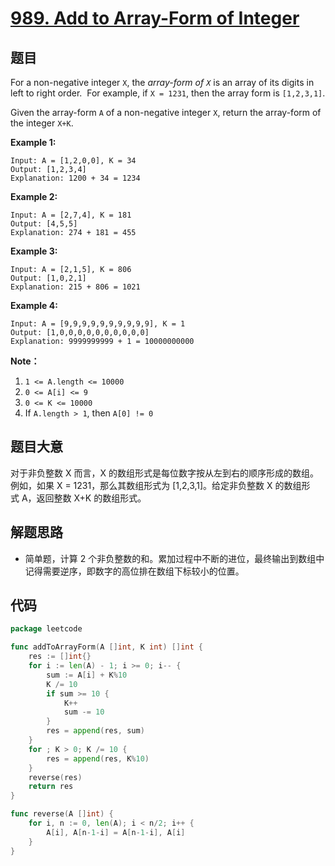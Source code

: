 # [989. Add to Array-Form of Integer](https://leetcode.com/problems/add-to-array-form-of-integer/)

## 题目

For a non-negative integer `X`, the *array-form of `X`* is an array of its digits in left to right order.  For example, if `X = 1231`, then the array form is `[1,2,3,1]`.

Given the array-form `A` of a non-negative integer `X`, return the array-form of the integer `X+K`.

**Example 1:**

```
Input: A = [1,2,0,0], K = 34
Output: [1,2,3,4]
Explanation: 1200 + 34 = 1234
```

**Example 2:**

```
Input: A = [2,7,4], K = 181
Output: [4,5,5]
Explanation: 274 + 181 = 455
```

**Example 3:**

```
Input: A = [2,1,5], K = 806
Output: [1,0,2,1]
Explanation: 215 + 806 = 1021
```

**Example 4:**

```
Input: A = [9,9,9,9,9,9,9,9,9,9], K = 1
Output: [1,0,0,0,0,0,0,0,0,0,0]
Explanation: 9999999999 + 1 = 10000000000
```

**Note：**

1. `1 <= A.length <= 10000`
2. `0 <= A[i] <= 9`
3. `0 <= K <= 10000`
4. If `A.length > 1`, then `A[0] != 0`

## 题目大意

对于非负整数 X 而言，X 的数组形式是每位数字按从左到右的顺序形成的数组。例如，如果 X = 1231，那么其数组形式为 [1,2,3,1]。给定非负整数 X 的数组形式 A，返回整数 X+K 的数组形式。

## 解题思路

- 简单题，计算 2 个非负整数的和。累加过程中不断的进位，最终输出到数组中记得需要逆序，即数字的高位排在数组下标较小的位置。

## 代码

```go
package leetcode

func addToArrayForm(A []int, K int) []int {
    res := []int{}
    for i := len(A) - 1; i >= 0; i-- {
        sum := A[i] + K%10
        K /= 10
        if sum >= 10 {
            K++
            sum -= 10
        }
        res = append(res, sum)
    }
    for ; K > 0; K /= 10 {
        res = append(res, K%10)
    }
    reverse(res)
    return res
}

func reverse(A []int) {
    for i, n := 0, len(A); i < n/2; i++ {
        A[i], A[n-1-i] = A[n-1-i], A[i]
    }
}
```